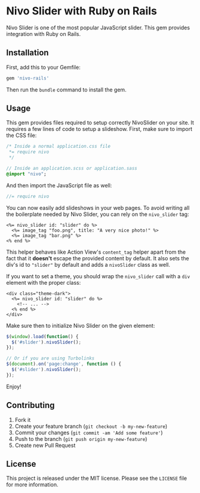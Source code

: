 # Nivo Slider with Ruby on Rails

Nivo Slider is one of the most popular JavaScript slider. This gem provides
integration with Ruby on Rails.

## Installation

First, add this to your Gemfile:

~~~ruby
gem 'nivo-rails'
~~~

Then run the `bundle` command to install the gem.

## Usage

This gem provides files required to setup correctly NivoSlider on your site.
It requires a few lines of code to setup a slideshow. First, make sure to
import the CSS file:

~~~css
/* Inside a normal application.css file
 *= require nivo
 */
~~~

~~~sass
// Inside an application.scss or application.sass
@import "nivo";
~~~

And then import the JavaScript file as well:

~~~javascript
//= require nivo
~~~

You can now easily add slideshows in your web pages. To avoid writing all the
boilerplate needed by Nivo Slider, you can rely on the `nivo_slider` tag:

~~~erb
<%= nivo_slider id: "slider" do %>
  <%= image_tag "foo.png", title: "A very nice photo!" %>
  <%= image_tag "bar.png" %>
<% end %>
~~~

This helper behaves like Action View's `content_tag` helper apart from the fact that
it **doesn't** escape the provided content by default. It also sets the div's id
to `"slider"` by default and adds a `nivoSlider` class as well.

If you want to set a theme, you should wrap the `nivo_slider` call with a `div` element
with the proper class:

~~~erb
<div class="theme-dark">
  <%= nivo_slider id: "slider" do %>
    <!-- ... -->
  <% end %>
</div>
~~~

Make sure then to initialize Nivo Slider on the given element:

~~~javascript
$(window).load(function() {
  $('#slider').nivoSlider();
});

// Or if you are using Turbolinks
$(document).on('page:change', function () {
  $('#slider').nivoSlider();
});
~~~

Enjoy!

## Contributing

1. Fork it
2. Create your feature branch (`git checkout -b my-new-feature`)
3. Commit your changes (`git commit -am 'Add some feature'`)
4. Push to the branch (`git push origin my-new-feature`)
5. Create new Pull Request

## License

This project is released under the MIT license. Please see the `LICENSE` file for
more information.
